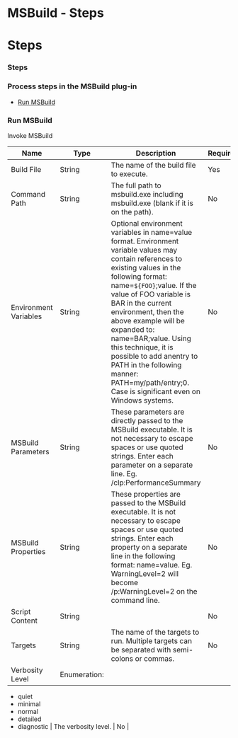 
MSBuild - Steps
===============

# Steps


### Steps




### Process steps in the MSBuild plug-in

* [Run MSBuild](#run_msbuild)


### Run MSBuild

Invoke MSBuild


| Name | Type | Description                                                                                                          | Required |
| ---- | ---- | -------------------------------------------------------------------------------------------------------------------- | -------- |
| Build File | String | The name of the build file to execute. | Yes |
| Command Path | String | The full path to msbuild.exe including msbuild.exe (blank if it is on the path). | No |
| Environment Variables | String | Optional environment variables in name=value format. Environment variable values may contain references to existing values in the following format: name=``${FOO}``;value. If the value of FOO variable is BAR in the current environment, then the above example will be expanded to: name=BAR;value. Using this technique, it is possible to add anentry to PATH in the following manner: PATH=my/path/entry;0. Case is significant even on Windows systems. | No |
| MSBuild Parameters | String | These parameters are directly passed to the MSBuild executable. It is not necessary to escape spaces or use quoted strings. Enter each parameter on a separate line. Eg. /clp:PerformanceSummary | No |
| MSBuild Properties | String | These properties are passed to the MSBuild executable. It is not necessary to escape spaces or use quoted strings. Enter each property on a separate line in the following format: name=value. Eg. WarningLevel=2 will become /p:WarningLevel=2 on the command line. | No |
| Script Content | String |  | No |
| Targets | String | The name of the targets to run. Multiple targets can be separated with semi-colons or commas. | No |
| Verbosity Level | Enumeration:
* quiet
* minimal
* normal
* detailed
* diagnostic
| The verbosity level. | No |



